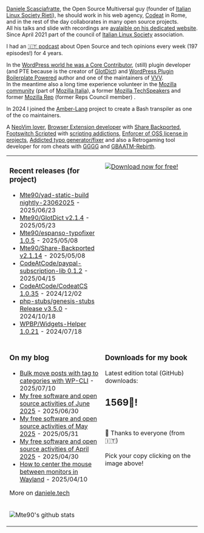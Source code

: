 [Daniele Scasciafratte](https://twitter.com/mte90net), the Open Source Multiversal guy (founder of [Italian Linux Society Rieti](https://rieti.ils.org/)), he should work in his web agency, [Codeat](https://github.com/CodeAtCode) in Rome, and in the rest of the day collaborates in many open source projects.  
All his talks and slide with recordings are [avalaible on his dedicated website](https://mte90.tech/).   
Since April 2021 part of the council of [Italian Linux Society](https://ils.org) association.

I had an [🇮🇹 podcast](https://daniele.tech/podcast/) about Open Source and tech opinions every week (197 episodes!) for 4 years.

In the [WordPress world he was a Core Contributor](https://profiles.wordpress.org/mte90/), (still) plugin developer (and PTE because is the creator of [GlotDict](https://github.com/Mte90/GlotDict)) and [WordPress Plugin Boilerplate Powered](https://github.com/WPBP/) author and one of the maintainers of [VVV](https://github.com/Varying-Vagrant-Vagrants).  
In the meantime also a long time experience volunteer in the [Mozilla community](https://mozillians.org/it/u/Mte90/) (part of [Mozilla Italia](https://github.com/MozillaItalia)), a former [Mozilla TechSpeakers](https://wiki.mozilla.org/TechSpeakers) and former [Mozilla Rep](https://wiki.mozilla.org/ReMo) (former Reps Council member) .  

In 2024 I joined the [Amber-Lang](https://amber-lang.com/) project to create a Bash transpiler as one of the co maintainers.

A [NeoVim lover](https://github.com/Mte90/dotfiles), [Browser Extension developer](https://github.com/Mte90/ExtStoreStats) with [Share Backported](https://github.com/Mte90/Share-Backported), [Footswitch Scripted](https://github.com/Mte90/pydal) with [scripting addictions](https://github.com/Mte90/My-Scripts), [Enforcer of OSS license in projects](https://github.com/Mte90/GH-License), [Addicted typo generator/fixer](https://github.com/Mte90/espanso-typofixer) and also a Retrogaming tool developer for rom cheats with [GGGG](https://github.com/Mte90/Game-Genie-Good-Guy) and [GBAATM-Rebirth](https://github.com/Mte90/GBAATM-Rebirth).

<table><tr><td valign="top" style="width: 50%;">

### Recent releases (for project)
<!-- recent_releases starts -->
* [Mte90/yad-static-build nightly-23062025](https://github.com/Mte90/yad-static-build/releases/tag/nightly-23062025) - 2025/06/23
* [Mte90/GlotDict v2.1.4](https://github.com/Mte90/GlotDict/releases/tag/v2.1.4) - 2025/05/23
* [Mte90/espanso-typofixer 1.0.5](https://github.com/Mte90/espanso-typofixer/releases/tag/1.0.5) - 2025/05/08
* [Mte90/Share-Backported v2.1.14](https://github.com/Mte90/Share-Backported/releases/tag/v2.1.14) - 2025/05/08
* [CodeAtCode/paypal-subscription-lib 0.1.2](https://github.com/CodeAtCode/paypal-subscription-lib/releases/tag/0.1.2) - 2025/04/15
* [CodeAtCode/CodeatCS 1.0.35](https://github.com/CodeAtCode/CodeatCS/releases/tag/1.0.35) - 2024/12/02
* [php-stubs/genesis-stubs Release v3.5.0](https://github.com/php-stubs/genesis-stubs/releases/tag/v3.5.0) - 2024/10/18
* [WPBP/Widgets-Helper 1.0.21](https://github.com/WPBP/Widgets-Helper/releases/tag/1.0.21) - 2024/07/18
<!-- recent_releases ends -->
</td><td valign="top" style="width: 50%;">

[![Download now for free!](https://daniele.tech/wp-content/uploads/2022/09/cover-2022-1-300x300.png)](https://daniele.tech/2022/09/contribute-to-open-source-the-right-way-3nd-edition/)

</td></tr>
<tr><td valign="top" style="width: 50%;">

### On my blog
<!-- blog starts -->
* [Bulk move posts with tag to categories with WP-CLI](https://daniele.tech/2025/07/bulk-move-posts-with-tag-to-categories-with-wp-cli/) - 2025/07/10
* [My free software and open source activities of June 2025](https://daniele.tech/2025/06/my-free-software-and-open-source-activities-of-june-2025/) - 2025/06/30
* [My free software and open source activities of May 2025](https://daniele.tech/2025/05/my-free-software-and-open-source-activities-of-may-2025/) - 2025/05/31
* [My free software and open source activities of April 2025](https://daniele.tech/2025/04/my-free-software-and-open-source-activities-of-april-2025/) - 2025/04/30
* [How to center the mouse between monitors in Wayland](https://daniele.tech/2025/04/how-to-center-the-mouse-between-monitors-in-wayland/) - 2025/04/10
<!-- blog ends -->
More on [daniele.tech](https://daniele.tech/)
</td><td valign="top" style="width: 50%;">

### Downloads for my book
<!-- book_stats starts -->
Latest edition total (GitHub) downloads: <h2>1569🎉!</h2>
<!-- book_stats ends --><br>
🤌 Thanks to everyone (from 🇮🇹)<br><br>
Pick your copy clicking on the image above!
</td></tr>
<tr><td valign="top" style="width: 50%;">
  
![Mte90's github stats](https://github-readme-stats.vercel.app/api?username=mte90&show_icons=true)
  
</td><td valign="top" style="width: 50%;">

</td></tr></table>
